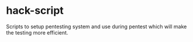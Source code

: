 # hack-script
Scripts to setup pentesting system and use during pentest which will make the testing more efficient.
